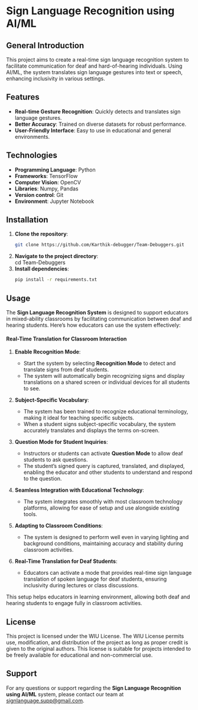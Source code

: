 # Sign Language Recognition using AI/ML

## General Introduction
This project aims to create a real-time sign language recognition system to facilitate communication for deaf and hard-of-hearing individuals. Using AI/ML, the system translates sign language gestures into text or speech, enhancing inclusivity in various settings.

## Features
- **Real-time Gesture Recognition**: Quickly detects and translates sign language gestures.
- **Better Accuracy**: Trained on diverse datasets for robust performance.
- **User-Friendly Interface**: Easy to use in educational and general environments.

## Technologies
- **Programming Language**: Python
- **Frameworks**: TensorFlow
- **Computer Vision**: OpenCV
- **Libraries**: Numpy, Pandas
- **Version control**: Git
- **Environment**: Jupyter Notebook

## Installation
1. **Clone the repository**:  
   ```bash
   git clone https://github.com/Karthik-debugger/Team-Debuggers.git
2. **Navigate to the project directory**:  
cd Team-Debuggers
3. **Install dependencies**:
   ```bash
   pip install -r requirements.txt
## Usage

The **Sign Language Recognition System** is designed to support educators in mixed-ability classrooms by facilitating communication between deaf and hearing students. Here’s how educators can use the system effectively:

#### Real-Time Translation for Classroom Interaction
1. **Enable Recognition Mode**:
   - Start the system by selecting **Recognition Mode** to detect and translate signs from deaf students.
   - The system will automatically begin recognizing signs and display translations on a shared screen or individual devices for all students to see.

2. **Subject-Specific Vocabulary**:
   - The system has been trained to recognize educational terminology, making it ideal for teaching specific subjects.
   - When a student signs subject-specific vocabulary, the system accurately translates and displays the terms on-screen.

3. **Question Mode for Student Inquiries**:
   - Instructors or students can activate **Question Mode** to allow deaf students to ask questions.
   - The student’s signed query is captured, translated, and displayed, enabling the educator and other students to understand and respond to the question.

4. **Seamless Integration with Educational Technology**:
   - The system integrates smoothly with most classroom technology platforms, allowing for ease of setup and use alongside existing tools.

5. **Adapting to Classroom Conditions**:
   - The system is designed to perform well even in varying lighting and background conditions, maintaining accuracy and stability during classroom activities.

6. **Real-Time Translation for Deaf Students**:
   - Educators can activate a mode that provides real-time sign language translation of spoken language for deaf students, ensuring inclusivity during lectures or class discussions.

This setup helps educators in learning environment, allowing both deaf and hearing students to engage fully in classroom activities.  

## License

This project is licensed under the WIU License. The WIU License permits use, modification, and distribution of the project as long as proper credit is given to the original authors. This license is suitable for projects intended to be freely available for educational and non-commercial use.

## Support

For any questions or support regarding the **Sign Language Recognition using AI/ML** system, please contact our team at [signlanguage.supp@gmail.com](mailto:signlanguage.supp@gmail.com).  


